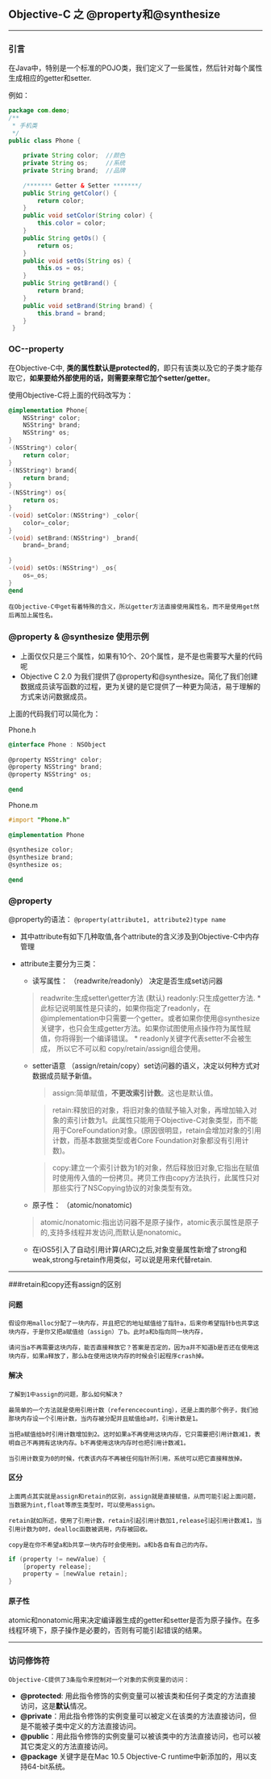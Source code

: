 ## Objective-C 之 @property和@synthesize

***

### 引言
在Java中，特别是一个标准的POJO类，我们定义了一些属性，然后针对每个属性生成相应的getter和setter.

例如：

``` java
package com.demo;
/**
 * 手机类
 */
public class Phone {
 
    private String color;  //颜色
    private String os;     //系统
    private String brand;  //品牌
 
    /******* Getter & Setter *******/
    public String getColor() {
        return color;
    }
    public void setColor(String color) {
        this.color = color;
    }
    public String getOs() {
        return os;
    }
    public void setOs(String os) {
        this.os = os;
    }
    public String getBrand() {
        return brand;
    }
    public void setBrand(String brand) {
        this.brand = brand;
    }
 }  
```

### OC--property
在Objective-C中, **类的属性默认是protected的**，即只有该类以及它的子类才能存取它，**如果要给外部使用的话，则需要来帮它加个setter/getter**。

使用Objective-C将上面的代码改写为：

``` objective-c
@implementation Phone{
    NSString* color;
    NSString* brand;
    NSString* os;
}
-(NSString*) color{
    return color;
}
-(NSString*) brand{
    return brand;
}
-(NSString*) os{
    return os;
}
-(void) setColor:(NSString*) _color{
    color=_color;
}
-(void) setBrand:(NSString*) _brand{
    brand=_brand;
 
}
-(void) setOs:(NSString*) _os{
    os=_os;
}
@end
```
`在Objective-C中get有着特殊的含义，所以getter方法直接使用属性名，而不是使用get然后再加上属性名。`


### @property & @synthesize 使用示例
* 上面仅仅只是三个属性，如果有10个、20个属性，是不是也需要写大量的代码呢
* Objective C 2.0 为我们提供了@property和@synthesize。简化了我们创建数据成员读写函数的过程，更为关键的是它提供了一种更为简洁，易于理解的方式来访问数据成员。

上面的代码我们可以简化为：

Phone.h

``` objective-c
@interface Phone : NSObject
 
@property NSString* color;
@property NSString* brand;
@property NSString* os;
 
@end
```

Phone.m

``` objective-c
#import "Phone.h"
 
@implementation Phone
 
@synthesize color;
@synthesize brand;
@synthesize os;
 
@end
```
### @property 
@property的语法：
`@property(attribute1, attribute2)type name`

* 其中attribute有如下几种取值,各个attribute的含义涉及到Objective-C中内存管理

* attribute主要分为三类：
    * 读写属性： （readwrite/readonly） 决定是否生成set访问器
    > readwrite:生成setter\getter方法 (默认)
    > readonly:只生成getter方法.
        * 此标记说明属性是只读的，如果你指定了readonly，在@implementation中只需要一个getter。或者如果你使用@synthesize关键字，也只会生成getter方法。如果你试图使用点操作符为属性赋值，你将得到一个编译错误。
        * readonly关键字代表setter不会被生成， 所以它不可以和 copy/retain/assign组合使用。
    
    * setter语意 （assign/retain/copy）set访问器的语义，决定以何种方式对数据成员赋予新值。
        > assign:简单赋值，**不更改索引计数**。这也是默认值。
    
        > retain:释放旧的对象，将旧对象的值赋予输入对象，再增加输入对象的索引计数为1。此属性只能用于Objective-C对象类型，而不能用于CoreFoundation对象。(原因很明显，retain会增加对象的引用计数，而基本数据类型或者Core Foundation对象都没有引用计数)。
    
        > copy:建立一个索引计数为1的对象，然后释放旧对象,它指出在赋值时使用传入值的一份拷贝。拷贝工作由copy方法执行，此属性只对那些实行了NSCopying协议的对象类型有效。
    
    * 原子性：  （atomic/nonatomic)
    > atomic/nonatomic:指出访问器不是原子操作，atomic表示属性是原子的,支持多线程并发访问,而默认是nonatomic。
    
    * 在iOS5引入了自动引用计算(ARC)之后,对象变量属性新增了strong和weak,strong与retain作用类似，可以说是用来代替retain.

***

###retain和copy还有assign的区别 

#### 问题
    假设你用malloc分配了一块内存，并且把它的地址赋值给了指针a，后来你希望指针b也共享这块内存，于是你又把a赋值给（assign）了b。此时a和b指向同一块内存，
    
    请问当a不再需要这块内存，能否直接释放它？答案是否定的，因为a并不知道b是否还在使用这块内存，如果a释放了，那么b在使用这块内存的时候会引起程序crash掉。 


#### 解决 
    了解到1中assign的问题，那么如何解决？
    
    最简单的一个方法就是使用引用计数（referencecounting），还是上面的那个例子，我们给那块内存设一个引用计数，当内存被分配并且赋值给a时，引用计数是1。
    
    当把a赋值给b时引用计数增加到2。这时如果a不再使用这块内存，它只需要把引用计数减1，表明自己不再拥有这块内存。b不再使用这块内存时也把引用计数减1。
    
    当引用计数变为0的时候，代表该内存不再被任何指针所引用，系统可以把它直接释放掉。 


#### 区分
    上面两点其实就是assign和retain的区别，assign就是直接赋值，从而可能引起上面问题，当数据为int,float等原生类型时，可以使用assign。
    
    retain就如所述，使用了引用计数，retain引起引用计数加1,release引起引用计数减1，当引用计数为0时，dealloc函数被调用，内存被回收。
    
    copy是在你不希望a和b共享一块内存时会使用到。a和b各自有自己的内存。 


``` objective-c
if (property != newValue) {   
    [property release];   
    property = [newValue retain];   
}  
```

#### 原子性 
atomic和nonatomic用来决定编译器生成的getter和setter是否为原子操作。在多线程环境下，原子操作是必要的，否则有可能引起错误的结果。

***

### 访问修饰符
    Objective-C提供了3条指令来控制对一个对象的实例变量的访问：

* **@protected**: 用此指令修饰的实例变量可以被该类和任何子类定的方法直接访问，这是**默认**情况。
* **@private**：用此指令修饰的实例变量可以被定义在该类的方法直接访问，但是不能被子类中定义的方法直接访问。
* **@public**：用此指令修饰的实例变量可以被该类中的方法直接访问，也可以被其它类定义的方法直接访问。
* **@package** 关键字是在Mac 10.5 Objective-C runtime中新添加的，用以支持64-bit系统。

